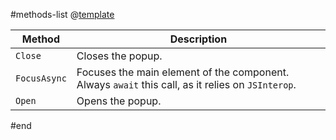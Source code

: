 #methods-list
@[template](/_contentTemplates/common/parameters-table-styles.md#table-layout)

| Method | Description |
| --- | --- |
| `Close` | Closes the popup. |
| `FocusAsync` | Focuses the main element of the component. Always `await` this call, as it relies on `JSInterop`. |
| `Open` | Opens the popup. |
#end
